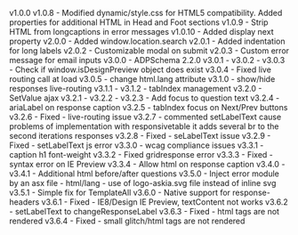 v1.0.0
    v1.0.8  - Modified dynamic/style.css for HTML5 compatibility. Added properties for additional HTML in Head and Foot sections
    v1.0.9  - Strip HTML from longcaptions in error messages
    v1.0.10 - Added display next property
v2.0.0      - Added window.location.search
    v2.0.1  - Added indentation for long labels
    v2.0.2  - Customizable modal on submit
    v2.0.3  - Custom error message for email inputs
v3.0.0      - ADPSchema 2.2.0
    v3.0.1  -
    v3.0.2  -
    v3.0.3  - Check if window.isDesignPreview object does exist
    v3.0.4  - Fixed live routing call at load
    v3.0.5  - change html.lang attribute
  v3.1.0    - show/hide responses live-routing
    v3.1.1  -
    v3.1.2  - tabIndex management
  v3.2.0    - SetValue ajax
    v3.2.1  -
    v3.2.2  -
    v3.2.3  - Add focus to question text
    v3.2.4  - ariaLabel on response caption
    v3.2.5  - tabIndex focus on Next/Prev buttons
    v3.2.6  - Fixed - live-routing issue
    v3.2.7  - commented setLabelText cause problems of implementation with responsivetable it adds several br to the second iterations responses
    v3.2.8  - Fixed - seLabelText issue
    v3.2.9  - Fixed - setLabelText js error
  v3.3.0    - wcag compliance issues
    v3.3.1  - caption h1 font-weight
    v3.3.2  - Fixed gridresponse error
    v3.3.3  - Fixed - syntax error on IE Preview
    v3.3.4  - Allow html on response caption
  v3.4.0    -
    v3.4.1  - Additional html before/after questions
  v3.5.0    - Inject error module by an asx file
            - html/lang
            - use of logo-askia.svg file instead of inline svg
    v3.5.1  - Simple fix for TemplateAll
  v3.6.0    - Native support for response-headers
    v3.6.1  - Fixed - IE8/Design IE Preview, textContent not works
    v3.6.2  - setLabelText to changeResponseLabel
    v3.6.3  - Fixed - html tags are not rendered
    v3.6.4  - Fixed - small glitch/html tags are not rendered
